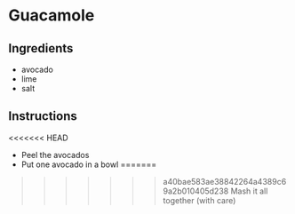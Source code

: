 # Guacamole
## Ingredients
* avocado
* lime
* salt
## Instructions
<<<<<<< HEAD
* Peel the avocados
* Put one avocado in a bowl
=======
>>>>>>> a40bae583ae38842264a4389c69a2b010405d238
Mash it all together (with care)
